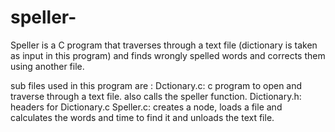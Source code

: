 # speller-
Speller is a C program that traverses through a text file (dictionary is taken as input in this program) and finds wrongly spelled words and corrects them using another file. 

sub files used in this program are :
    Dctionary.c: c program to open and traverse through a text file. also calls the speller function.
    Dictionary.h: headers for Dictionary.c
    Speller.c: creates a node, loads a file and calculates the words and time to find it and unloads the text file.
